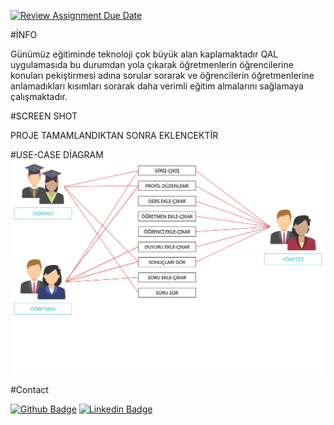 [![Review Assignment Due Date](https://classroom.github.com/assets/deadline-readme-button-24ddc0f5d75046c5622901739e7c5dd533143b0c8e959d652212380cedb1ea36.svg)](https://classroom.github.com/a/QA5O9x4M)

#İNFO

Günümüz eğitiminde teknoloji çok büyük alan kaplamaktadır QAL uygulamasıda bu durumdan yola çıkarak öğretmenlerin öğrencilerine konuları pekiştirmesi adına sorular sorarak ve öğrencilerin öğretmenlerine anlamadıkları kısımları sorarak daha verimli eğitim almalarını sağlamaya çalışmaktadır.

#SCREEN SHOT

PROJE TAMAMLANDIKTAN SONRA EKLENCEKTİR

#USE-CASE DİAGRAM
![ DİAGRAM ](https://raw.githubusercontent.com/Iskenderun-Technical-University/ymg-donem-projesi-202503077/main/UML_Diagram.png)

#Contact

[![Github Badge](https://img.shields.io/badge/-Github-000?style=quare&labelColor=000&logo=Github&logoColor=white&link=link)](https://github.com/anilklc) 
[![Linkedin Badge](https://img.shields.io/badge/LinkedIn-0077B5?style=for-the-badge&logo=linkedin&logoColor=white)](https://www.linkedin.com/in/anilklic/) 
